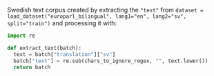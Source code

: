 Swedish text corpus created by extracting the `"text"` from `dataset = load_dataset("europarl_bilingual", lang1="en", lang2="sv", split="train")` and processing it with:

```python
import re

def extract_text(batch):
  text = batch["translation"]["sv"]
  batch["text"] = re.sub(chars_to_ignore_regex, "", text.lower())
  return batch
```